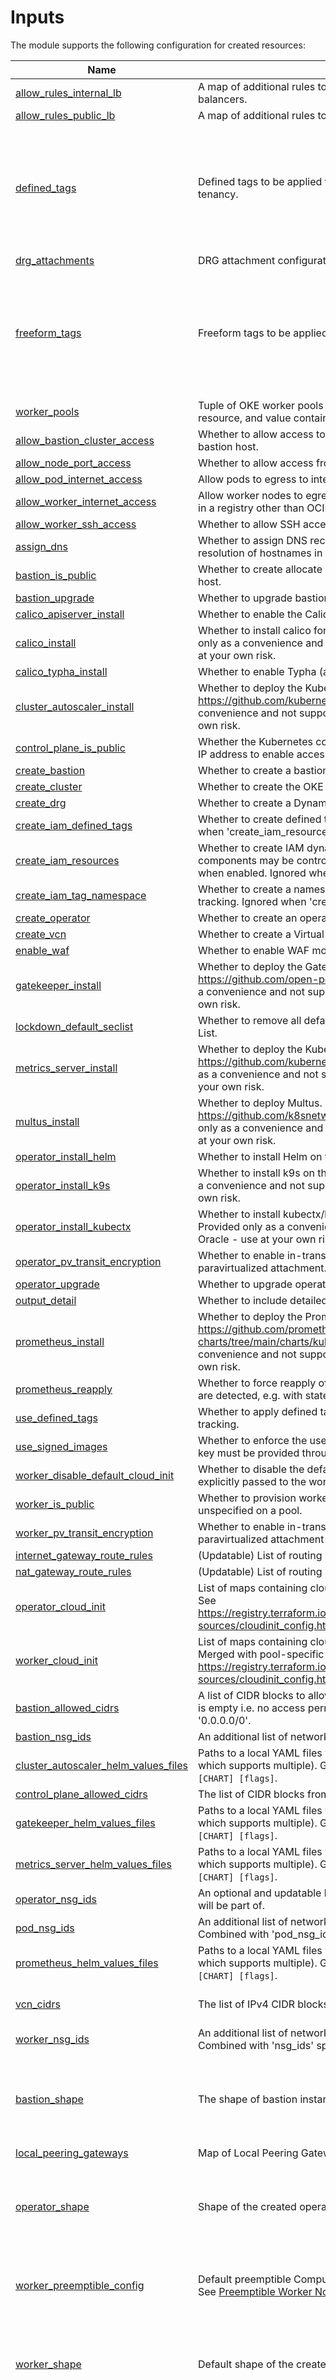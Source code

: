 # Inputs

The module supports the following configuration for created resources:

<!-- BEGIN_TF_DOCS -->
| Name | Description | Type | Default | Required |
|------|-------------|------|---------|:--------:|
| <a name="input_allow_rules_internal_lb"></a> [allow\_rules\_internal\_lb](#input\_allow\_rules\_internal\_lb)| A map of additional rules to allow incoming traffic for internal load balancers.|  any|  {}|  no|
| <a name="input_allow_rules_public_lb"></a> [allow\_rules\_public\_lb](#input\_allow\_rules\_public\_lb)| A map of additional rules to allow incoming traffic for public load balancers.|  any|  {}|  no|
| <a name="input_defined_tags"></a> [defined\_tags](#input\_defined\_tags)| Defined tags to be applied to created resources. Must already exist in the tenancy.|  any|  {<br>  "bastion": {},<br>  "cluster": {},<br>  "iam": {},<br>  "network": {},<br>  "operator": {},<br>  "persistent\_volume": {},<br>  "service\_lb": {},<br>  "workers": {}<br>}|  no|
| <a name="input_drg_attachments"></a> [drg\_attachments](#input\_drg\_attachments)| DRG attachment configurations.|  any|  {}|  no|
| <a name="input_freeform_tags"></a> [freeform\_tags](#input\_freeform\_tags)| Freeform tags to be applied to created resources.|  any|  {<br>  "bastion": {},<br>  "cluster": {},<br>  "iam": {},<br>  "network": {},<br>  "operator": {},<br>  "persistent\_volume": {},<br>  "service\_lb": {},<br>  "workers": {}<br>}|  no|
| <a name="input_worker_pools"></a> [worker\_pools](#input\_worker\_pools)| Tuple of OKE worker pools where each key maps to the OCID of an OCI resource, and value contains its definition.|  any|  {}|  no|
| <a name="input_allow_bastion_cluster_access"></a> [allow\_bastion\_cluster\_access](#input\_allow\_bastion\_cluster\_access)| Whether to allow access to the Kubernetes cluster endpoint from the bastion host.|  bool|  false|  no|
| <a name="input_allow_node_port_access"></a> [allow\_node\_port\_access](#input\_allow\_node\_port\_access)| Whether to allow access from worker NodePort range to load balancers.|  bool|  false|  no|
| <a name="input_allow_pod_internet_access"></a> [allow\_pod\_internet\_access](#input\_allow\_pod\_internet\_access)| Allow pods to egress to internet. Ignored when cni\_type != 'npn'.|  bool|  true|  no|
| <a name="input_allow_worker_internet_access"></a> [allow\_worker\_internet\_access](#input\_allow\_worker\_internet\_access)| Allow worker nodes to egress to internet. Required if container images are in a registry other than OCIR.|  bool|  true|  no|
| <a name="input_allow_worker_ssh_access"></a> [allow\_worker\_ssh\_access](#input\_allow\_worker\_ssh\_access)| Whether to allow SSH access to worker nodes.|  bool|  false|  no|
| <a name="input_assign_dns"></a> [assign\_dns](#input\_assign\_dns)| Whether to assign DNS records to created instances or disable DNS resolution of hostnames in the VCN.|  bool|  true|  no|
| <a name="input_bastion_is_public"></a> [bastion\_is\_public](#input\_bastion\_is\_public)| Whether to create allocate a public IP and subnet for the created bastion host.|  bool|  true|  no|
| <a name="input_bastion_upgrade"></a> [bastion\_upgrade](#input\_bastion\_upgrade)| Whether to upgrade bastion packages after provisioning.|  bool|  false|  no|
| <a name="input_calico_apiserver_install"></a> [calico\_apiserver\_install](#input\_calico\_apiserver\_install)| Whether to enable the Calico apiserver.|  bool|  false|  no|
| <a name="input_calico_install"></a> [calico\_install](#input\_calico\_install)| Whether to install calico for network pod security policy. NOTE: Provided only as a convenience and not supported by or sourced from Oracle - use at your own risk.|  bool|  false|  no|
| <a name="input_calico_typha_install"></a> [calico\_typha\_install](#input\_calico\_typha\_install)| Whether to enable Typha (automatically enabled for > 50 nodes).|  bool|  false|  no|
| <a name="input_cluster_autoscaler_install"></a> [cluster\_autoscaler\_install](#input\_cluster\_autoscaler\_install)| Whether to deploy the Kubernetes Cluster Autoscaler Helm chart. See https://github.com/kubernetes/autoscaler. NOTE: Provided only as a convenience and not supported by or sourced from Oracle - use at your own risk.|  bool|  false|  no|
| <a name="input_control_plane_is_public"></a> [control\_plane\_is\_public](#input\_control\_plane\_is\_public)| Whether the Kubernetes control plane endpoint should be allocated a public IP address to enable access over public internet.|  bool|  false|  no|
| <a name="input_create_bastion"></a> [create\_bastion](#input\_create\_bastion)| Whether to create a bastion host.|  bool|  true|  no|
| <a name="input_create_cluster"></a> [create\_cluster](#input\_create\_cluster)| Whether to create the OKE cluster and dependent resources.|  bool|  true|  no|
| <a name="input_create_drg"></a> [create\_drg](#input\_create\_drg)| Whether to create a Dynamic Routing Gateway and attach it to the VCN.|  bool|  false|  no|
| <a name="input_create_iam_defined_tags"></a> [create\_iam\_defined\_tags](#input\_create\_iam\_defined\_tags)| Whether to create defined tags used for IAM policy and tracking. Ignored when 'create\_iam\_resources' is false.|  bool|  false|  no|
| <a name="input_create_iam_resources"></a> [create\_iam\_resources](#input\_create\_iam\_resources)| Whether to create IAM dynamic groups, policies, and tags. Resources for components may be controlled individually with 'create\_iam\_*' variables when enabled. Ignored when 'create\_iam\_resources' is false.|  bool|  false|  no|
| <a name="input_create_iam_tag_namespace"></a> [create\_iam\_tag\_namespace](#input\_create\_iam\_tag\_namespace)| Whether to create a namespace for defined tags used for IAM policy and tracking. Ignored when 'create\_iam\_resources' is false.|  bool|  false|  no|
| <a name="input_create_operator"></a> [create\_operator](#input\_create\_operator)| Whether to create an operator server in a private subnet.|  bool|  true|  no|
| <a name="input_create_vcn"></a> [create\_vcn](#input\_create\_vcn)| Whether to create a Virtual Cloud Network.|  bool|  true|  no|
| <a name="input_enable_waf"></a> [enable\_waf](#input\_enable\_waf)| Whether to enable WAF monitoring of load balancers.|  bool|  false|  no|
| <a name="input_gatekeeper_install"></a> [gatekeeper\_install](#input\_gatekeeper\_install)| Whether to deploy the Gatekeeper Helm chart. See https://github.com/open-policy-agent/gatekeeper. NOTE: Provided only as a convenience and not supported by or sourced from Oracle - use at your own risk.|  bool|  false|  no|
| <a name="input_lockdown_default_seclist"></a> [lockdown\_default\_seclist](#input\_lockdown\_default\_seclist)| Whether to remove all default security rules from the VCN Default Security List.|  bool|  true|  no|
| <a name="input_metrics_server_install"></a> [metrics\_server\_install](#input\_metrics\_server\_install)| Whether to deploy the Kubernetes Metrics Server Helm chart. See https://github.com/kubernetes-sigs/metrics-server. NOTE: Provided only as a convenience and not supported by or sourced from Oracle - use at your own risk.|  bool|  false|  no|
| <a name="input_multus_install"></a> [multus\_install](#input\_multus\_install)| Whether to deploy Multus. See https://github.com/k8snetworkplumbingwg/multus-cni. NOTE: Provided only as a convenience and not supported by or sourced from Oracle - use at your own risk.|  bool|  false|  no|
| <a name="input_operator_install_helm"></a> [operator\_install\_helm](#input\_operator\_install\_helm)| Whether to install Helm on the created operator host.|  bool|  true|  no|
| <a name="input_operator_install_k9s"></a> [operator\_install\_k9s](#input\_operator\_install\_k9s)| Whether to install k9s on the created operator host. NOTE: Provided only as a convenience and not supported by or sourced from Oracle - use at your own risk.|  bool|  false|  no|
| <a name="input_operator_install_kubectx"></a> [operator\_install\_kubectx](#input\_operator\_install\_kubectx)| Whether to install kubectx/kubens on the created operator host. NOTE: Provided only as a convenience and not supported by or sourced from Oracle - use at your own risk.|  bool|  true|  no|
| <a name="input_operator_pv_transit_encryption"></a> [operator\_pv\_transit\_encryption](#input\_operator\_pv\_transit\_encryption)| Whether to enable in-transit encryption for the data volume's paravirtualized attachment.|  bool|  false|  no|
| <a name="input_operator_upgrade"></a> [operator\_upgrade](#input\_operator\_upgrade)| Whether to upgrade operator packages after provisioning.|  bool|  false|  no|
| <a name="input_output_detail"></a> [output\_detail](#input\_output\_detail)| Whether to include detailed output in state.|  bool|  false|  no|
| <a name="input_prometheus_install"></a> [prometheus\_install](#input\_prometheus\_install)| Whether to deploy the Prometheus Helm chart. See https://github.com/prometheus-community/helm-charts/tree/main/charts/kube-prometheus-stack. NOTE: Provided only as a convenience and not supported by or sourced from Oracle - use at your own risk.|  bool|  false|  no|
| <a name="input_prometheus_reapply"></a> [prometheus\_reapply](#input\_prometheus\_reapply)| Whether to force reapply of the Prometheus Helm chart when no changes are detected, e.g. with state modified externally.|  bool|  false|  no|
| <a name="input_use_defined_tags"></a> [use\_defined\_tags](#input\_use\_defined\_tags)| Whether to apply defined tags to created resources for IAM policy and tracking.|  bool|  false|  no|
| <a name="input_use_signed_images"></a> [use\_signed\_images](#input\_use\_signed\_images)| Whether to enforce the use of signed images. If set to true, at least 1 RSA key must be provided through image\_signing\_keys.|  bool|  false|  no|
| <a name="input_worker_disable_default_cloud_init"></a> [worker\_disable\_default\_cloud\_init](#input\_worker\_disable\_default\_cloud\_init)| Whether to disable the default OKE cloud init and only use the cloud init explicitly passed to the worker pool in 'worker\_cloud\_init'.|  bool|  false|  no|
| <a name="input_worker_is_public"></a> [worker\_is\_public](#input\_worker\_is\_public)| Whether to provision workers with public IPs allocated by default when unspecified on a pool.|  bool|  false|  no|
| <a name="input_worker_pv_transit_encryption"></a> [worker\_pv\_transit\_encryption](#input\_worker\_pv\_transit\_encryption)| Whether to enable in-transit encryption for the data volume's paravirtualized attachment by default when unspecified on a pool.|  bool|  false|  no|
| <a name="input_internet_gateway_route_rules"></a> [internet\_gateway\_route\_rules](#input\_internet\_gateway\_route\_rules)| (Updatable) List of routing rules to add to Internet Gateway Route Table.|  list(map(string))|  null|  no|
| <a name="input_nat_gateway_route_rules"></a> [nat\_gateway\_route\_rules](#input\_nat\_gateway\_route\_rules)| (Updatable) List of routing rules to add to NAT Gateway Route Table.|  list(map(string))|  null|  no|
| <a name="input_operator_cloud_init"></a> [operator\_cloud\_init](#input\_operator\_cloud\_init)| List of maps containing cloud init MIME part configuration for operator host. See https://registry.terraform.io/providers/hashicorp/template/latest/docs/data-sources/cloudinit_config.html#part for expected schema of each element.|  list(map(string))|  []|  no|
| <a name="input_worker_cloud_init"></a> [worker\_cloud\_init](#input\_worker\_cloud\_init)| List of maps containing cloud init MIME part configuration for worker nodes. Merged with pool-specific definitions. See https://registry.terraform.io/providers/hashicorp/template/latest/docs/data-sources/cloudinit_config.html#part for expected schema of each element.|  list(map(string))|  []|  no|
| <a name="input_bastion_allowed_cidrs"></a> [bastion\_allowed\_cidrs](#input\_bastion\_allowed\_cidrs)| A list of CIDR blocks to allow SSH access to the bastion host. NOTE: Default is empty i.e. no access permitted. Allow access from anywhere with '0.0.0.0/0'.|  list(string)|  []|  no|
| <a name="input_bastion_nsg_ids"></a> [bastion\_nsg\_ids](#input\_bastion\_nsg\_ids)| An additional list of network security group (NSG) IDs for bastion security.|  list(string)|  []|  no|
| <a name="input_cluster_autoscaler_helm_values_files"></a> [cluster\_autoscaler\_helm\_values\_files](#input\_cluster\_autoscaler\_helm\_values\_files)| Paths to a local YAML files with Helm chart values (as with `helm install -f` which supports multiple). Generate with defaults using `helm show values [CHART] [flags]`.|  list(string)|  []|  no|
| <a name="input_control_plane_allowed_cidrs"></a> [control\_plane\_allowed\_cidrs](#input\_control\_plane\_allowed\_cidrs)| The list of CIDR blocks from which the control plane can be accessed.|  list(string)|  []|  no|
| <a name="input_gatekeeper_helm_values_files"></a> [gatekeeper\_helm\_values\_files](#input\_gatekeeper\_helm\_values\_files)| Paths to a local YAML files with Helm chart values (as with `helm install -f` which supports multiple). Generate with defaults using `helm show values [CHART] [flags]`.|  list(string)|  []|  no|
| <a name="input_metrics_server_helm_values_files"></a> [metrics\_server\_helm\_values\_files](#input\_metrics\_server\_helm\_values\_files)| Paths to a local YAML files with Helm chart values (as with `helm install -f` which supports multiple). Generate with defaults using `helm show values [CHART] [flags]`.|  list(string)|  []|  no|
| <a name="input_operator_nsg_ids"></a> [operator\_nsg\_ids](#input\_operator\_nsg\_ids)| An optional and updatable list of network security groups that the operator will be part of.|  list(string)|  []|  no|
| <a name="input_pod_nsg_ids"></a> [pod\_nsg\_ids](#input\_pod\_nsg\_ids)| An additional list of network security group (NSG) IDs for pod security. Combined with 'pod\_nsg\_ids' specified on each pool.|  list(string)|  []|  no|
| <a name="input_prometheus_helm_values_files"></a> [prometheus\_helm\_values\_files](#input\_prometheus\_helm\_values\_files)| Paths to a local YAML files with Helm chart values (as with `helm install -f` which supports multiple). Generate with defaults using `helm show values [CHART] [flags]`.|  list(string)|  []|  no|
| <a name="input_vcn_cidrs"></a> [vcn\_cidrs](#input\_vcn\_cidrs)| The list of IPv4 CIDR blocks the VCN will use.|  list(string)|  [<br>  "10.0.0.0/16"<br>]|  no|
| <a name="input_worker_nsg_ids"></a> [worker\_nsg\_ids](#input\_worker\_nsg\_ids)| An additional list of network security group (NSG) IDs for node security. Combined with 'nsg\_ids' specified on each pool.|  list(string)|  []|  no|
| <a name="input_bastion_shape"></a> [bastion\_shape](#input\_bastion\_shape)| The shape of bastion instance.|  map(any)|  {<br>  "boot\_volume\_size": 50,<br>  "memory": 4,<br>  "ocpus": 1,<br>  "shape": "VM.Standard.E4.Flex"<br>}|  no|
| <a name="input_local_peering_gateways"></a> [local\_peering\_gateways](#input\_local\_peering\_gateways)| Map of Local Peering Gateways to attach to the VCN.|  map(any)|  null|  no|
| <a name="input_operator_shape"></a> [operator\_shape](#input\_operator\_shape)| Shape of the created operator instance.|  map(any)|  {<br>  "boot\_volume\_size": 50,<br>  "memory": 4,<br>  "ocpus": 1,<br>  "shape": "VM.Standard.E4.Flex"<br>}|  no|
| <a name="input_worker_preemptible_config"></a> [worker\_preemptible\_config](#input\_worker\_preemptible\_config)| Default preemptible Compute configuration when unspecified on a pool. See <a href=https://docs.oracle.com/en-us/iaas/Content/ContEng/Tasks/contengusingpreemptiblecapacity.htm>Preemptible Worker Nodes</a> for more information.|  map(any)|  {<br>  "enable": false,<br>  "is\_preserve\_boot\_volume": false<br>}|  no|
| <a name="input_worker_shape"></a> [worker\_shape](#input\_worker\_shape)| Default shape of the created worker instance when unspecified on a pool.|  map(any)|  {<br>  "boot\_volume\_size": 50,<br>  "memory": 16,<br>  "ocpus": 2,<br>  "shape": "VM.Standard.E4.Flex"<br>}|  no|
| <a name="input_subnets"></a> [subnets](#input\_subnets)| Configuration for standard subnets. The 'create' parameter of each entry defaults to 'auto', creating subnets when other enabled components are expected to utilize them, and may be configured with 'never' or 'always' to force disabled/enabled.|  map(object({<br>    create    = optional(string, "auto")<br>    id        = optional(string)<br>    newbits   = optional(string)<br>    netnum    = optional(string)<br>    cidr      = optional(string)<br>    dns\_label = optional(string)<br>  }))|  {<br>  "bastion": {<br>    "newbits": 13<br>  },<br>  "cp": {<br>    "newbits": 13<br>  },<br>  "int\_lb": {<br>    "newbits": 11<br>  },<br>  "operator": {<br>    "newbits": 13<br>  },<br>  "pods": {<br>    "newbits": 2<br>  },<br>  "pub\_lb": {<br>    "newbits": 11<br>  },<br>  "workers": {<br>    "newbits": 4<br>  }<br>}|  no|
| <a name="input_nsgs"></a> [nsgs](#input\_nsgs)| Configuration for standard network security groups (NSGs).  The 'create' parameter of each entry defaults to 'auto', creating NSGs when other enabled components are expected to utilize them, and may be configured with 'never' or 'always' to force disabled/enabled.|  map(object({<br>    create = optional(string, "auto")<br>    id     = optional(string)<br>  }))|  {<br>  "bastion": {},<br>  "cp": {},<br>  "int\_lb": {},<br>  "operator": {},<br>  "pods": {},<br>  "pub\_lb": {},<br>  "workers": {}<br>}|  no|
| <a name="input_bastion_defined_tags"></a> [bastion\_defined\_tags](#input\_bastion\_defined\_tags)| Defined tags applied to created resources.|  map(string)|  {}|  no|
| <a name="input_bastion_freeform_tags"></a> [bastion\_freeform\_tags](#input\_bastion\_freeform\_tags)| Freeform tags applied to created resources.|  map(string)|  {}|  no|
| <a name="input_cluster_autoscaler_helm_values"></a> [cluster\_autoscaler\_helm\_values](#input\_cluster\_autoscaler\_helm\_values)| Map of individual Helm chart values. See https://registry.terraform.io/providers/hashicorp/helm/latest/docs/data-sources/template.|  map(string)|  {}|  no|
| <a name="input_cluster_defined_tags"></a> [cluster\_defined\_tags](#input\_cluster\_defined\_tags)| Defined tags applied to created resources.|  map(string)|  {}|  no|
| <a name="input_cluster_freeform_tags"></a> [cluster\_freeform\_tags](#input\_cluster\_freeform\_tags)| Freeform tags applied to created resources.|  map(string)|  {}|  no|
| <a name="input_gatekeeper_helm_values"></a> [gatekeeper\_helm\_values](#input\_gatekeeper\_helm\_values)| Map of individual Helm chart values. See https://registry.terraform.io/providers/hashicorp/helm/latest/docs/data-sources/template.|  map(string)|  {}|  no|
| <a name="input_iam_defined_tags"></a> [iam\_defined\_tags](#input\_iam\_defined\_tags)| Defined tags applied to created resources.|  map(string)|  {}|  no|
| <a name="input_iam_freeform_tags"></a> [iam\_freeform\_tags](#input\_iam\_freeform\_tags)| Freeform tags applied to created resources.|  map(string)|  {}|  no|
| <a name="input_metrics_server_helm_values"></a> [metrics\_server\_helm\_values](#input\_metrics\_server\_helm\_values)| Map of individual Helm chart values. See https://registry.terraform.io/providers/hashicorp/helm/latest/docs/data-sources/template.|  map(string)|  {}|  no|
| <a name="input_network_defined_tags"></a> [network\_defined\_tags](#input\_network\_defined\_tags)| Defined tags applied to created resources.|  map(string)|  {}|  no|
| <a name="input_network_freeform_tags"></a> [network\_freeform\_tags](#input\_network\_freeform\_tags)| Freeform tags applied to created resources.|  map(string)|  {}|  no|
| <a name="input_operator_defined_tags"></a> [operator\_defined\_tags](#input\_operator\_defined\_tags)| Defined tags applied to created resources.|  map(string)|  {}|  no|
| <a name="input_operator_freeform_tags"></a> [operator\_freeform\_tags](#input\_operator\_freeform\_tags)| Freeform tags applied to created resources.|  map(string)|  {}|  no|
| <a name="input_persistent_volume_defined_tags"></a> [persistent\_volume\_defined\_tags](#input\_persistent\_volume\_defined\_tags)| Defined tags applied to created resources.|  map(string)|  {}|  no|
| <a name="input_persistent_volume_freeform_tags"></a> [persistent\_volume\_freeform\_tags](#input\_persistent\_volume\_freeform\_tags)| Freeform tags applied to created resources.|  map(string)|  {}|  no|
| <a name="input_prometheus_helm_values"></a> [prometheus\_helm\_values](#input\_prometheus\_helm\_values)| Map of individual Helm chart values. See https://registry.terraform.io/providers/hashicorp/helm/latest/docs/data-sources/template.|  map(string)|  {}|  no|
| <a name="input_service_lb_defined_tags"></a> [service\_lb\_defined\_tags](#input\_service\_lb\_defined\_tags)| Defined tags applied to created resources.|  map(string)|  {}|  no|
| <a name="input_service_lb_freeform_tags"></a> [service\_lb\_freeform\_tags](#input\_service\_lb\_freeform\_tags)| Freeform tags applied to created resources.|  map(string)|  {}|  no|
| <a name="input_worker_node_labels"></a> [worker\_node\_labels](#input\_worker\_node\_labels)| Default worker node labels. Merged with labels defined on each pool.|  map(string)|  {}|  no|
| <a name="input_worker_node_metadata"></a> [worker\_node\_metadata](#input\_worker\_node\_metadata)| Map of additional worker node instance metadata. Merged with metadata defined on each pool.|  map(string)|  {}|  no|
| <a name="input_workers_defined_tags"></a> [workers\_defined\_tags](#input\_workers\_defined\_tags)| Defined tags applied to created resources.|  map(string)|  {}|  no|
| <a name="input_workers_freeform_tags"></a> [workers\_freeform\_tags](#input\_workers\_freeform\_tags)| Freeform tags applied to created resources.|  map(string)|  {}|  no|
| <a name="input_calico_mtu"></a> [calico\_mtu](#input\_calico\_mtu)| Interface MTU for Calico device(s) (0 = auto).|  number|  0|  no|
| <a name="input_calico_typha_replicas"></a> [calico\_typha\_replicas](#input\_calico\_typha\_replicas)| The number of replicas for the Typha deployment (0 = auto).|  number|  0|  no|
| <a name="input_max_pods_per_node"></a> [max\_pods\_per\_node](#input\_max\_pods\_per\_node)| The default maximum number of pods to deploy per node when unspecified on a pool. Absolute maximum is 110. Ignored when when cni\_type != 'npn'.|  number|  31|  no|
| <a name="input_worker_pool_size"></a> [worker\_pool\_size](#input\_worker\_pool\_size)| Default size for worker pools when unspecified on a pool.|  number|  0|  no|
| <a name="input_platform_config"></a> [platform\_config](#input\_platform\_config)| Default platform\_config for self-managed worker pools created with mode: 'instance', 'instance-pool', or 'cluster-network'. See <a href=https://docs.oracle.com/en-us/iaas/api/#/en/iaas/20160918/datatypes/PlatformConfig>PlatformConfig</a> for more information.|  object({<br>    type                                           = optional(string),<br>    are\_virtual\_instructions\_enabled               = optional(bool),<br>    is\_access\_control\_service\_enabled              = optional(bool),<br>    is\_input\_output\_memory\_management\_unit\_enabled = optional(bool),<br>    is\_measured\_boot\_enabled                       = optional(bool),<br>    is\_memory\_encryption\_enabled                   = optional(bool),<br>    is\_secure\_boot\_enabled                         = optional(bool),<br>    is\_symmetric\_multi\_threading\_enabled           = optional(bool),<br>    is\_trusted\_platform\_module\_enabled             = optional(bool),<br>    numa\_nodes\_per\_socket                          = optional(number),<br>    percentage\_of\_cores\_enabled                    = optional(bool),<br>  })|  null|  no|
| <a name="input_control_plane_nsg_ids"></a> [control\_plane\_nsg\_ids](#input\_control\_plane\_nsg\_ids)| An additional list of network security groups (NSG) ids for the cluster endpoint.|  set(string)|  []|  no|
| <a name="input_image_signing_keys"></a> [image\_signing\_keys](#input\_image\_signing\_keys)| A list of KMS key ids used by the worker nodes to verify signed images. The keys must use RSA algorithm.|  set(string)|  []|  no|
| <a name="input_api_fingerprint"></a> [api\_fingerprint](#input\_api\_fingerprint)| Fingerprint of the API private key to use with OCI API.|  string|  null|  no|
| <a name="input_api_private_key"></a> [api\_private\_key](#input\_api\_private\_key)| The contents of the private key file to use with OCI API, optionally base64-encoded. This takes precedence over private\_key\_path if both are specified in the provider.|  string|  null|  no|
| <a name="input_api_private_key_password"></a> [api\_private\_key\_password](#input\_api\_private\_key\_password)| The corresponding private key password to use with the api private key if it is encrypted.|  string|  null|  no|
| <a name="input_api_private_key_path"></a> [api\_private\_key\_path](#input\_api\_private\_key\_path)| The path to the OCI API private key.|  string|  null|  no|
| <a name="input_await_node_readiness"></a> [await\_node\_readiness](#input\_await\_node\_readiness)| Optionally block completion of Terraform apply until one/all worker nodes become ready.|  string|  "none"|  no|
| <a name="input_bastion_availability_domain"></a> [bastion\_availability\_domain](#input\_bastion\_availability\_domain)| The availability domain for bastion placement. Defaults to first available.|  string|  null|  no|
| <a name="input_bastion_image_id"></a> [bastion\_image\_id](#input\_bastion\_image\_id)| Image ID for created bastion instance.|  string|  null|  no|
| <a name="input_bastion_image_os"></a> [bastion\_image\_os](#input\_bastion\_image\_os)| Bastion image operating system name when bastion\_image\_type = 'platform'.|  string|  "Oracle Autonomous Linux"|  no|
| <a name="input_bastion_image_os_version"></a> [bastion\_image\_os\_version](#input\_bastion\_image\_os\_version)| Bastion image operating system version when bastion\_image\_type = 'platform'.|  string|  "8.7"|  no|
| <a name="input_bastion_image_type"></a> [bastion\_image\_type](#input\_bastion\_image\_type)| Whether to use a platform or custom image for the created bastion instance. When custom is set, the bastion\_image\_id must be specified.|  string|  "platform"|  no|
| <a name="input_bastion_public_ip"></a> [bastion\_public\_ip](#input\_bastion\_public\_ip)| The IP address of an existing bastion host, if create\_bastion = false.|  string|  null|  no|
| <a name="input_bastion_user"></a> [bastion\_user](#input\_bastion\_user)| User for SSH access through bastion host.|  string|  "opc"|  no|
| <a name="input_calico_mode"></a> [calico\_mode](#input\_calico\_mode)| The type of Calico manifest to install. The default of 'policy-only' is recommended.|  string|  "policy-only"|  no|
| <a name="input_calico_staging_dir"></a> [calico\_staging\_dir](#input\_calico\_staging\_dir)| Directory on the operator instance to stage Calico install files.|  string|  "/tmp/calico\_install"|  no|
| <a name="input_calico_url"></a> [calico\_url](#input\_calico\_url)| Optionally override the Calico manifest URL (empty string = auto).|  string|  ""|  no|
| <a name="input_calico_version"></a> [calico\_version](#input\_calico\_version)| The version of Calico to install.|  string|  "3.24.1"|  no|
| <a name="input_cluster_autoscaler_helm_version"></a> [cluster\_autoscaler\_helm\_version](#input\_cluster\_autoscaler\_helm\_version)| Version of the Helm chart to install. List available releases using `helm search repo [keyword] --versions`.|  string|  "9.24.0"|  no|
| <a name="input_cluster_autoscaler_namespace"></a> [cluster\_autoscaler\_namespace](#input\_cluster\_autoscaler\_namespace)| Kubernetes namespace for deployed resources.|  string|  "kube-system"|  no|
| <a name="input_cluster_ca_cert"></a> [cluster\_ca\_cert](#input\_cluster\_ca\_cert)| Base64+PEM-encoded cluster CA certificate for unmanaged instance pools. Determined automatically when 'create\_cluster' = true or 'cluster\_id' is provided.|  string|  null|  no|
| <a name="input_cluster_dns"></a> [cluster\_dns](#input\_cluster\_dns)| Cluster DNS resolver IP address. Determined automatically when not set (recommended).|  string|  null|  no|
| <a name="input_cluster_id"></a> [cluster\_id](#input\_cluster\_id)| An existing OKE cluster OCID when `create_cluster = false`.|  string|  null|  no|
| <a name="input_cluster_kms_key_id"></a> [cluster\_kms\_key\_id](#input\_cluster\_kms\_key\_id)| The id of the OCI KMS key to be used as the master encryption key for Kubernetes secrets encryption.|  string|  ""|  no|
| <a name="input_cluster_name"></a> [cluster\_name](#input\_cluster\_name)| The name of oke cluster.|  string|  null|  no|
| <a name="input_cluster_type"></a> [cluster\_type](#input\_cluster\_type)| The cluster type. See <a href=https://docs.oracle.com/en-us/iaas/Content/ContEng/Tasks/contengworkingwithenhancedclusters.htm>Working with Enhanced Clusters and Basic Clusters</a> for more information.|  string|  "basic"|  no|
| <a name="input_cni_type"></a> [cni\_type](#input\_cni\_type)| The CNI for the cluster: 'flannel' or 'npn'. See <a href=https://docs.oracle.com/en-us/iaas/Content/ContEng/Concepts/contengpodnetworking.htm>Pod Networking</a>.|  string|  "flannel"|  no|
| <a name="input_compartment_id"></a> [compartment\_id](#input\_compartment\_id)| The compartment id where resources will be created.|  string|  null|  no|
| <a name="input_compartment_ocid"></a> [compartment\_ocid](#input\_compartment\_ocid)| A compartment OCID automatically populated by Resource Manager.|  string|  null|  no|
| <a name="input_config_file_profile"></a> [config\_file\_profile](#input\_config\_file\_profile)| The profile within the OCI config file to use.|  string|  "DEFAULT"|  no|
| <a name="input_create_iam_autoscaler_policy"></a> [create\_iam\_autoscaler\_policy](#input\_create\_iam\_autoscaler\_policy)| Whether to create an IAM dynamic group and policy rules for Cluster Autoscaler management. Depends on configuration of associated component when set to 'auto'. Ignored when 'create\_iam\_resources' is false.|  string|  "auto"|  no|
| <a name="input_create_iam_kms_policy"></a> [create\_iam\_kms\_policy](#input\_create\_iam\_kms\_policy)| Whether to create an IAM dynamic group and policy rules for cluster autoscaler. Depends on configuration of associated components when set to 'auto'. Ignored when 'create\_iam\_resources' is false.|  string|  "auto"|  no|
| <a name="input_create_iam_operator_policy"></a> [create\_iam\_operator\_policy](#input\_create\_iam\_operator\_policy)| Whether to create an IAM dynamic group and policy rules for operator access to the OKE control plane. Depends on configuration of associated components when set to 'auto'. Ignored when 'create\_iam\_resources' is false.|  string|  "auto"|  no|
| <a name="input_create_iam_worker_policy"></a> [create\_iam\_worker\_policy](#input\_create\_iam\_worker\_policy)| Whether to create an IAM dynamic group and policy rules for self-managed worker nodes. Depends on configuration of associated components when set to 'auto'. Ignored when 'create\_iam\_resources' is false.|  string|  "auto"|  no|
| <a name="input_current_user_ocid"></a> [current\_user\_ocid](#input\_current\_user\_ocid)| A user OCID automatically populated by Resource Manager.|  string|  null|  no|
| <a name="input_drg_display_name"></a> [drg\_display\_name](#input\_drg\_display\_name)| (Updatable) Name of the created Dynamic Routing Gateway. Does not have to be unique. Defaults to 'oke' suffixed with the generated Terraform 'state\_id' value.|  string|  null|  no|
| <a name="input_drg_id"></a> [drg\_id](#input\_drg\_id)| ID of an external created Dynamic Routing Gateway to be attached to the VCN.|  string|  null|  no|
| <a name="input_gatekeeper_helm_version"></a> [gatekeeper\_helm\_version](#input\_gatekeeper\_helm\_version)| Version of the Helm chart to install. List available releases using `helm search repo [keyword] --versions`.|  string|  "3.11.0"|  no|
| <a name="input_gatekeeper_namespace"></a> [gatekeeper\_namespace](#input\_gatekeeper\_namespace)| Kubernetes namespace for deployed resources.|  string|  "kube-system"|  no|
| <a name="input_home_region"></a> [home\_region](#input\_home\_region)| The tenancy's home region. Required to perform identity operations.|  string|  null|  no|
| <a name="input_ig_route_table_id"></a> [ig\_route\_table\_id](#input\_ig\_route\_table\_id)| Optional ID of existing internet gateway in VCN.|  string|  null|  no|
| <a name="input_kubeproxy_mode"></a> [kubeproxy\_mode](#input\_kubeproxy\_mode)| The mode in which to run kube-proxy when unspecified on a pool.|  string|  "iptables"|  no|
| <a name="input_kubernetes_version"></a> [kubernetes\_version](#input\_kubernetes\_version)| The version of kubernetes to use when provisioning OKE or to upgrade an existing OKE cluster to.|  string|  "v1.26.2"|  no|
| <a name="input_load_balancers"></a> [load\_balancers](#input\_load\_balancers)| The type of subnets to create for load balancers.|  string|  "both"|  no|
| <a name="input_metrics_server_helm_version"></a> [metrics\_server\_helm\_version](#input\_metrics\_server\_helm\_version)| Version of the Helm chart to install. List available releases using `helm search repo [keyword] --versions`.|  string|  "3.8.3"|  no|
| <a name="input_metrics_server_namespace"></a> [metrics\_server\_namespace](#input\_metrics\_server\_namespace)| Kubernetes namespace for deployed resources.|  string|  "metrics"|  no|
| <a name="input_multus_daemonset_url"></a> [multus\_daemonset\_url](#input\_multus\_daemonset\_url)| The URL path to the Multus manifest. Leave unset for tags of https://github.com/k8snetworkplumbingwg/multus-cni using multus\_version.|  string|  null|  no|
| <a name="input_multus_namespace"></a> [multus\_namespace](#input\_multus\_namespace)| Kubernetes namespace for deployed resources.|  string|  "network"|  no|
| <a name="input_multus_version"></a> [multus\_version](#input\_multus\_version)| Version of Multus to install. Ignored when an explicit value for multus\_daemonset\_url is provided.|  string|  "3.9.3"|  no|
| <a name="input_nat_gateway_public_ip_id"></a> [nat\_gateway\_public\_ip\_id](#input\_nat\_gateway\_public\_ip\_id)| OCID of reserved IP address for NAT gateway. The reserved public IP address needs to be manually created.|  string|  null|  no|
| <a name="input_nat_route_table_id"></a> [nat\_route\_table\_id](#input\_nat\_route\_table\_id)| Optional ID of existing NAT gateway in VCN.|  string|  null|  no|
| <a name="input_network_compartment_id"></a> [network\_compartment\_id](#input\_network\_compartment\_id)| The compartment id where network resources will be created.|  string|  null|  no|
| <a name="input_ocir_email_address"></a> [ocir\_email\_address](#input\_ocir\_email\_address)| The email address used for the Oracle Container Image Registry (OCIR).|  string|  null|  no|
| <a name="input_ocir_secret_id"></a> [ocir\_secret\_id](#input\_ocir\_secret\_id)| The OCI Vault secret ID for the OCIR authentication token.|  string|  null|  no|
| <a name="input_ocir_secret_name"></a> [ocir\_secret\_name](#input\_ocir\_secret\_name)| The name of the Kubernetes secret to be created with the OCIR authentication token.|  string|  "ocirsecret"|  no|
| <a name="input_ocir_secret_namespace"></a> [ocir\_secret\_namespace](#input\_ocir\_secret\_namespace)| The Kubernetes namespace in which to create the OCIR secret.|  string|  "default"|  no|
| <a name="input_ocir_username"></a> [ocir\_username](#input\_ocir\_username)| A username with access to the OCI Vault secret for OCIR access. Required when 'ocir\_secret\_id' is provided.|  string|  null|  no|
| <a name="input_operator_availability_domain"></a> [operator\_availability\_domain](#input\_operator\_availability\_domain)| The availability domain for FSS placement. Defaults to first available.|  string|  null|  no|
| <a name="input_operator_image_id"></a> [operator\_image\_id](#input\_operator\_image\_id)| Image ID for created operator instance.|  string|  null|  no|
| <a name="input_operator_image_os"></a> [operator\_image\_os](#input\_operator\_image\_os)| Operator image operating system name when operator\_image\_type = 'platform'.|  string|  "Oracle Linux"|  no|
| <a name="input_operator_image_os_version"></a> [operator\_image\_os\_version](#input\_operator\_image\_os\_version)| Operator image operating system version when operator\_image\_type = 'platform'.|  string|  "8"|  no|
| <a name="input_operator_image_type"></a> [operator\_image\_type](#input\_operator\_image\_type)| Whether to use a platform or custom image for the created operator instance. When custom is set, the operator\_image\_id must be specified.|  string|  "platform"|  no|
| <a name="input_operator_private_ip"></a> [operator\_private\_ip](#input\_operator\_private\_ip)| The IP address of an existing operator host. Ignored when create\_operator = true.|  string|  null|  no|
| <a name="input_operator_user"></a> [operator\_user](#input\_operator\_user)| User for SSH access to operator host.|  string|  "opc"|  no|
| <a name="input_operator_volume_kms_key_id"></a> [operator\_volume\_kms\_key\_id](#input\_operator\_volume\_kms\_key\_id)| The OCID of the OCI KMS key to assign as the master encryption key for the boot volume.|  string|  null|  no|
| <a name="input_pods_cidr"></a> [pods\_cidr](#input\_pods\_cidr)| The CIDR range used for IP addresses by the pods. A /16 CIDR is generally sufficient. This CIDR should not overlap with any subnet range in the VCN (it can also be outside the VCN CIDR range). Ignored when cni\_type = 'npn'.|  string|  "10.244.0.0/16"|  no|
| <a name="input_preferred_load_balancer"></a> [preferred\_load\_balancer](#input\_preferred\_load\_balancer)| The preferred load balancer subnets that OKE will automatically choose when creating a load balancer. Valid values are 'public' or 'internal'. If 'public' is chosen, the value for load\_balancers must be either 'public' or 'both'. If 'private' is chosen, the value for load\_balancers must be either 'internal' or 'both'. NOTE: Service annotations for internal load balancers must still be specified regardless of this setting. See <a href=https://github.com/oracle/oci-cloud-controller-manager/blob/master/docs/load-balancer-annotations.md>Load Balancer Annotations</a> for more information.|  string|  "public"|  no|
| <a name="input_prometheus_helm_version"></a> [prometheus\_helm\_version](#input\_prometheus\_helm\_version)| Version of the Helm chart to install. List available releases using `helm search repo [keyword] --versions`.|  string|  "45.2.0"|  no|
| <a name="input_prometheus_namespace"></a> [prometheus\_namespace](#input\_prometheus\_namespace)| Kubernetes namespace for deployed resources.|  string|  "metrics"|  no|
| <a name="input_region"></a> [region](#input\_region)| The OCI region where OKE resources will be created.|  string|  "us-ashburn-1"|  no|
| <a name="input_services_cidr"></a> [services\_cidr](#input\_services\_cidr)| The CIDR range used within the cluster by Kubernetes services (ClusterIPs). This CIDR should not overlap with the VCN CIDR range.|  string|  "10.96.0.0/16"|  no|
| <a name="input_ssh_private_key"></a> [ssh\_private\_key](#input\_ssh\_private\_key)| The contents of the SSH private key file, optionally base64-encoded. May be provided via SSH agent when unset.|  string|  null|  no|
| <a name="input_ssh_private_key_path"></a> [ssh\_private\_key\_path](#input\_ssh\_private\_key\_path)| A path on the local filesystem to the SSH private key. May be provided via SSH agent when unset.|  string|  null|  no|
| <a name="input_ssh_public_key"></a> [ssh\_public\_key](#input\_ssh\_public\_key)| The contents of the SSH public key file, optionally base64-encoded. Used to allow login for workers/bastion/operator with corresponding private key.|  string|  null|  no|
| <a name="input_ssh_public_key_path"></a> [ssh\_public\_key\_path](#input\_ssh\_public\_key\_path)| A path on the local filesystem to the SSH public key. Used to allow login for workers/bastion/operator with corresponding private key.|  string|  null|  no|
| <a name="input_state_id"></a> [state\_id](#input\_state\_id)| Optional Terraform state\_id from an existing deployment of the module to re-use with created resources.|  string|  null|  no|
| <a name="input_tag_namespace"></a> [tag\_namespace](#input\_tag\_namespace)| The tag namespace for standard OKE defined tags.|  string|  "oke"|  no|
| <a name="input_tenancy_id"></a> [tenancy\_id](#input\_tenancy\_id)| The tenancy id of the OCI Cloud Account in which to create the resources.|  string|  null|  no|
| <a name="input_tenancy_ocid"></a> [tenancy\_ocid](#input\_tenancy\_ocid)| A tenancy OCID automatically populated by Resource Manager.|  string|  null|  no|
| <a name="input_timezone"></a> [timezone](#input\_timezone)| The preferred timezone for workers, operator, and bastion instances.|  string|  "Etc/UTC"|  no|
| <a name="input_user_id"></a> [user\_id](#input\_user\_id)| The id of the user that terraform will use to create the resources.|  string|  null|  no|
| <a name="input_vcn_create_internet_gateway"></a> [vcn\_create\_internet\_gateway](#input\_vcn\_create\_internet\_gateway)| Whether to create an internet gateway with the VCN. Defaults to automatic creation when public network resources are expected to utilize it.|  string|  "auto"|  no|
| <a name="input_vcn_create_nat_gateway"></a> [vcn\_create\_nat\_gateway](#input\_vcn\_create\_nat\_gateway)| Whether to create a NAT gateway with the VCN. Defaults to automatic creation when private network resources are expected to utilize it.|  string|  "auto"|  no|
| <a name="input_vcn_create_service_gateway"></a> [vcn\_create\_service\_gateway](#input\_vcn\_create\_service\_gateway)| Whether to create a service gateway with the VCN. Defaults to always created.|  string|  "always"|  no|
| <a name="input_vcn_dns_label"></a> [vcn\_dns\_label](#input\_vcn\_dns\_label)| A DNS label for the VCN, used in conjunction with the VNIC's hostname and subnet's DNS label to form a fully qualified domain name (FQDN) for each VNIC within this subnet. Defaults to the generated Terraform 'state\_id' value.|  string|  null|  no|
| <a name="input_vcn_id"></a> [vcn\_id](#input\_vcn\_id)| Optional ID of existing VCN. Takes priority over vcn\_name filter. Ignored when `create_vcn = true`.|  string|  null|  no|
| <a name="input_vcn_name"></a> [vcn\_name](#input\_vcn\_name)| Display name for the created VCN. Defaults to 'oke' suffixed with the generated Terraform 'state\_id' value.|  string|  null|  no|
| <a name="input_worker_block_volume_type"></a> [worker\_block\_volume\_type](#input\_worker\_block\_volume\_type)| Default block volume attachment type for Instance Configurations when unspecified on a pool.|  string|  "paravirtualized"|  no|
| <a name="input_worker_capacity_reservation_id"></a> [worker\_capacity\_reservation\_id](#input\_worker\_capacity\_reservation\_id)| The ID of the Compute capacity reservation the worker node will be launched under. See <a href=https://docs.oracle.com/en-us/iaas/Content/Compute/Tasks/reserve-capacity.htm>Capacity Reservations</a> for more information.|  string|  null|  no|
| <a name="input_worker_compartment_id"></a> [worker\_compartment\_id](#input\_worker\_compartment\_id)| The compartment id where worker group resources will be created.|  string|  null|  no|
| <a name="input_worker_image_id"></a> [worker\_image\_id](#input\_worker\_image\_id)| Default image for worker pools  when unspecified on a pool.|  string|  null|  no|
| <a name="input_worker_image_os"></a> [worker\_image\_os](#input\_worker\_image\_os)| Default worker image operating system name when worker\_image\_type = 'oke' or 'platform' and unspecified on a pool.|  string|  "Oracle Linux"|  no|
| <a name="input_worker_image_os_version"></a> [worker\_image\_os\_version](#input\_worker\_image\_os\_version)| Default worker image operating system version when worker\_image\_type = 'oke' or 'platform' and unspecified on a pool.|  string|  "8"|  no|
| <a name="input_worker_image_type"></a> [worker\_image\_type](#input\_worker\_image\_type)| Whether to use a platform, OKE, or custom image for worker nodes by default when unspecified on a pool. When custom is set, the worker\_image\_id must be specified.|  string|  "oke"|  no|
| <a name="input_worker_pool_mode"></a> [worker\_pool\_mode](#input\_worker\_pool\_mode)| Default management mode for workers when unspecified on a pool. Only 'node-pool' is currently supported.|  string|  "node-pool"|  no|
| <a name="input_worker_volume_kms_key_id"></a> [worker\_volume\_kms\_key\_id](#input\_worker\_volume\_kms\_key\_id)| The ID of the OCI KMS key to be used as the master encryption key for Boot Volume and Block Volume encryption by default when unspecified on a pool.|  string|  null|  no|
<!-- END_TF_DOCS -->